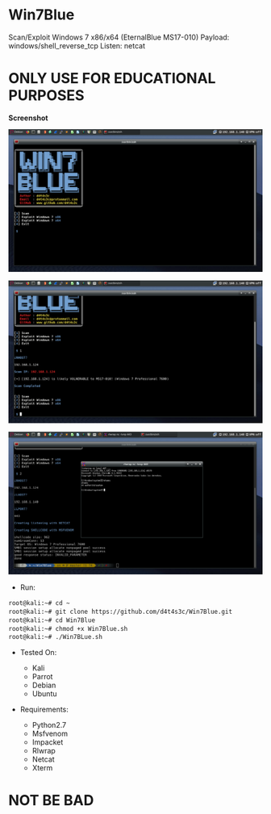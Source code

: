 # Win7Blue

Scan/Exploit Windows 7 x86/x64 (EternalBlue MS17-010)
Payload: windows/shell_reverse_tcp
Listen:  netcat

# ONLY USE FOR EDUCATIONAL PURPOSES

**Screenshot**

![](/screenshot/1.png)

![](/screenshot/2.png)

![](/screenshot/3.png)

* Run:

```bash
root@kali:~# cd ~
root@kali:~# git clone https://github.com/d4t4s3c/Win7Blue.git
root@kali:~# cd Win7Blue
root@kali:~# chmod +x Win7Blue.sh
root@kali:~# ./Win7BLue.sh
```

* Tested On:

  * Kali
  * Parrot
  * Debian
  * Ubuntu
  
* Requirements:
   * Python2.7
   * Msfvenom
   * Impacket
   * Rlwrap
   * Netcat
   * Xterm
   
# NOT BE BAD


